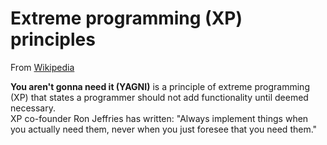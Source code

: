 # Extreme programming (XP) principles

From [Wikipedia](https://en.wikipedia.org/wiki/You_aren%27t_gonna_need_it)

**You aren't gonna need it (YAGNI)** is a principle of extreme programming (XP) that states a programmer should not add functionality until deemed necessary. <br/>
XP co-founder Ron Jeffries has written: "Always implement things when you actually need them, never when you just foresee that you need them."
